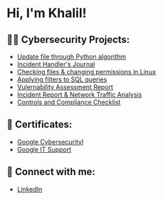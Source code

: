 <h1>Hi, I'm Khalil! </h1>

<h2>👨‍💻 Cybersecurity Projects:</h2>

  - [Update file through Python algorithm](https://docs.google.com/document/d/1EYaOlC9KEm6eCRXUhKXS1Y3fgFSB39GUgYMayOLjCCw/edit?usp=sharing&resourcekey=0-tRYkFUTZHuQ1d6V8317r_A)
  - [Incident Handler's Journal](https://docs.google.com/document/d/1H6w6Io-ExPDeluiZLXSvpFcCERoptTRZJSMrDIMmne4/edit?usp=sharing&resourcekey=0-mNfoU8yl0f45TTjWdoqQqA)
  - [Checking files & changing permissions in Linux](https://docs.google.com/document/d/1F224eWaTk8Dgf39CF9B3IwFGG0mPpnGPJV7Fkc-PGaI/edit?usp=sharing)
  - [Applying filters to SQL queries](https://docs.google.com/document/d/1O7RNalbjtrSqPA8ADS67A3RTSrdFMYthxvnxlJgFC38/edit?usp=sharing&resourcekey=0-WW1RUw2MIog_ClsXrK_Yew) <b><i></b></i>
  - [Vulernability Assessment Report](https://docs.google.com/document/d/1deroj8nb_YC1t_vOoKvVg7q9vYL4nDY33yQ1MMKYe7M/edit?usp=sharing)
  - [Incident Report & Network Traffic Analysis](https://docs.google.com/document/d/1qeC0dOz0_RGdfS-FRfrFOknrid-bQEv6owNAhJeA8Z8/edit?usp=sharing)
  - [Controls and Compliance Checklist](https://docs.google.com/document/d/1bZ_1wX-aXkc_DyocVEeratc0ZFf50NV0-Mv4iwQVJFQ/edit?usp=sharing)
  

<h2>📝 Certificates:</h2>

- [Google Cybersecurityl](https://www.credly.com/badges/95cc893b-2d7e-4904-9651-314bbbfa74e8/public_url)
- [Google IT Support](https://www.credly.com/badges/4f22a223-7701-4b4b-81e6-88580fd21298/public_url)

<h2> 🤳 Connect with me:</h2>

- [LinkedIn](https://linkedin.com/in/khalilgtech)
<!--
**joshmadakor1/joshmadakor1** is a ✨ _special_ ✨ repository because its `README.md` (this file) appears on your GitHub profile.

Here are some ideas to get you started:

- 🔭 I’m currently working on ...
- 🌱 I’m currently learning ...
- 👯 I’m looking to collaborate on ...
- 🤔 I’m looking for help with ...
- 💬 Ask me about ...
- 📫 How to reach me: ...
- 😄 Pronouns: ...
- ⚡ Fun fact: ...
-->
